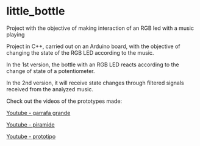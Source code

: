 # little_bottle
Project with the objective of making interaction of an RGB led with a music playing

Project in C++, carried out on an Arduino board, with the objective of changing the state of the RGB LED according to the music.

In the 1st version, the bottle with an RGB LED reacts according to the change of state of a potentiometer.

In the 2nd version, it will receive state changes through filtered signals received from the analyzed music.

Check out the videos of the prototypes made:

[Youtube - garrafa grande]

[Youtube - piramide]

[Youtube - prototipo]

[Youtube - garrafa grande]: https://www.youtube.com/watch?v=dsNEmqUHRgM

[Youtube - piramide]: https://www.youtube.com/watch?v=jQbnVcLYoYk

[Youtube - prototipo]: https://www.youtube.com/watch?v=PwGRnc-IGEE

